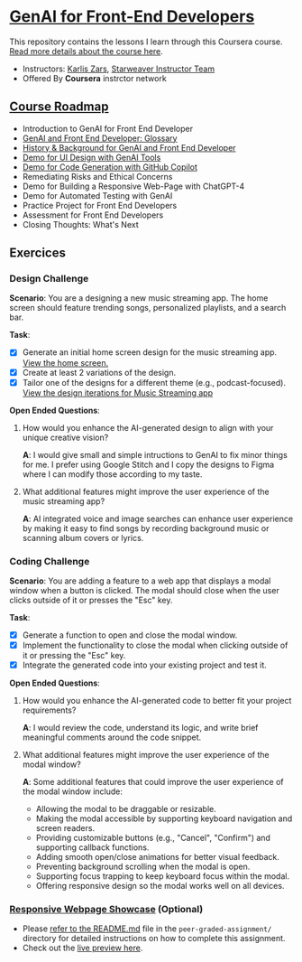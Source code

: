 # [GenAI for Front-End Developers](https://www.coursera.org/learn/genai-for-front-end-developers)

This repository contains the lessons I learn through this Coursera course. [Read more details about the course here](https://www.coursera.org/learn/genai-for-front-end-developers).

* Instructors: [Karlis Zars](https://www.coursera.org/instructor/~149442492), [Starweaver Instructor Team](https://www.coursera.org/instructor/~141793623)
* Offered By **Coursera** instrctor network

## [Course Roadmap](./docs/course-roadmap.pdf)

* Introduction to GenAI for Front End Developer
* [GenAI and Front End Developer: Glossary](./Glossary.md)
* [History & Background for GenAI and Front End Developer](./GenAI_history.md)
* [Demo for UI Design with GenAI Tools](./designs/README.md)
* [Demo for Code Generation with GitHub Copilot](./codes/README.md)
* Remediating Risks and Ethical Concerns
* Demo for Building a Responsive Web-Page with ChatGPT-4
* Demo for Automated Testing with GenAI
* Practice Project for Front End Developers
* Assessment for Front End Developers
* Closing Thoughts: What's Next

## Exercices

### Design Challenge

**Scenario**: You are a designing a new music streaming app. The home screen should feature trending songs, personalized playlists, and a search bar.

**Task**:

* [x] Generate an initial home screen design for the music streaming app.
[View the home screen.](./designs/music-streaming-app/README.md#initial-design)
* [x] Create at least 2 variations of the design.
* [x] Tailor one of the designs for a different theme (e.g., podcast-focused).
[View the design iterations for Music Streaming app](./designs/music-streaming-app/README.md)

**Open Ended Questions**:

1. How would you enhance the AI-generated design to align with your unique creative vision?

    **A**: I would give small and simple intructions to GenAI to fix minor things for me. I prefer using Google Stitch and I copy the designs to Figma where I can modify those according to my taste.

2. What additional features might improve the user experience of the music streaming app?

    **A**: AI integrated voice and image searches can enhance user experience by making it easy to find songs by recording background music or scanning album covers or lyrics.

### Coding Challenge

**Scenario**: You are adding a feature to a web app that displays a modal window when a button is clicked. The modal should close when the user clicks outside of it or presses the "Esc" key.

**Task**:

* [x] Generate a function to open and close the modal window.
* [x] Implement the functionality to close the modal when clicking outside of it or pressing the "Esc" key.
* [x] Integrate the generated code into your existing project and test it.

**Open Ended Questions**:

1. How would you enhance the AI-generated code to better fit your project requirements?

    **A**: I would review the code, understand its logic, and write brief meaningful comments around the code snippet.

2. What additional features might improve the user experience of the modal window?

    **A**: Some additional features that could improve the user experience of the modal window include:
    * Allowing the modal to be draggable or resizable.
    * Making the modal accessible by supporting keyboard navigation and screen readers.
    * Providing customizable buttons (e.g., "Cancel", "Confirm") and supporting callback functions.
    * Adding smooth open/close animations for better visual feedback.
    * Preventing background scrolling when the modal is open.
    * Supporting focus trapping to keep keyboard focus within the modal.
    * Offering responsive design so the modal works well on all devices.

### [Responsive Webpage Showcase](./peer-graded-assignment/README.md) (Optional)

* Please [refer to the README.md](./peer-graded-assignment/README.md) file in the `peer-graded-assignment/` directory for detailed instructions on how to complete this assignment.
* Check out the [live preview here](https://shaizcodes.github.io/GenAI-for-Front-End-Developers/peer-graded-assignment/project/).
